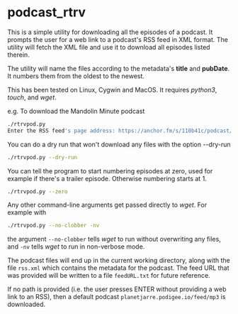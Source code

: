 # podcast_rtrv
This is a simple utility for downloading all the episodes of a podcast.
It prompts the user for a web link to a podcast's RSS feed in XML format.
The utility will fetch the XML file and use it to download all episodes listed therein.

The utility will name the files according to the metadata's **title** and **pubDate**.
It numbers them from the oldest to the newest.

This has been tested on Linux, Cygwin and MacOS.
It requires *python3*, *touch*, and *wget*.

e.g. To download the Mandolin Minute podcast
```bash
./rtrvpod.py
Enter the RSS feed's page address: https://anchor.fm/s/110b41c/podcast/rss
```
You can do a dry run that won't download any files with the option --dry-run
```bash
./rtrvpod.py --dry-run
```
You can tell the program to start numbering episodes at zero, used for example if there's a trailer episode.  Otherwise numbering starts at 1.
```bash
./rtrvpod.py --zero
```
Any other command-line arguments get passed directly to *wget*. For example with
```bash
./rtrvpod.py --no-clobber -nv
```
the argument ```--no-clobber``` tells *wget* to run without overwriting any files, and ```-nv```
tells *wget* to run in non-verbose mode.

The podcast files will end up in the current working directory, along with the file ```rss.xml``` which contains the metadata for the podcast.
The feed URL that was provided will be written to a file ```feedURL.txt``` for future reference.

If no path is provided (i.e. the user presses ENTER without providing a web link to an RSS),
then a default podcast ```planetjarre.podigee.io/feed/mp3``` is downloaded.
